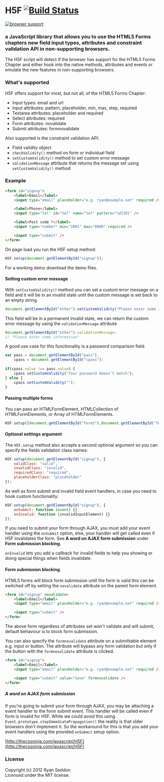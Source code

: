 H5F [![Build Status](https://secure.travis-ci.org/ryanseddon/H5F.png?branch=master)](http://travis-ci.org/ryanseddon/H5F)
===

[![browser support](http://ci.testling.com/ryanseddon/H5F.png)](http://ci.testling.com/ryanseddon/H5F)

### a JavaScript library that allows you to use the HTML5 Forms chapters new field input types, attributes and constraint validation API in non-supporting browsers.

The H5F script will detect if the browser has support for the HTML5 Forms Chapter and either hook into the native methods, attributes and events or emulate the new features in non-supporting browsers.

### What's supported

H5F offers support for most, but not all, of the HTML5 Forms Chapter:

* Input types: email and url
* Input attributes: pattern, placeholder, min, max, step, required
* Textarea attributes: placeholder and required
* Select attributes: required
* Form attributes: novalidate
* Submit attributes: formnovalidate

Also supported is the constraint validation API:

* Field validity object
* `checkValidity()` method on form or individual field
* `setCustomValidity()` method to set custom error message
* `validationMessage` attribute that returns the message set using `setCustomValidity()` method

### Example

```html
<form id="signup">
	<label>Email</label>
	<input type="email" placeholder="e.g. ryan@example.net" required />

	<label>Phone</label> 
	<input type="tel" id="tel" name="tel" pattern="\d{10}" />

	<label>Post code *</label>
	<input type="number" min="1001" max="8000" required />

	<input type="submit" />
</form>
```

On page load you run the H5F setup method:

```js
H5F.setup(document.getElementById("signup"));
```

For a working demo download the demo files.

#### Setting custom error message

With `setCustomValidity()` method you can set a custom error message on a field and it will be in an invalid state until the custom message is set back to an empty string.

```js
document.getElementById("other").setCustomValidity("Please enter some information");
```

This field will be in a permanent invalid state, we can return the custom error message by using the `validationMessage` attribute

```js
document.getElementById("other").validationMessage;
// "Please enter some information"
```
	
A good use case for this functionality is a password comparison field.

```js
var pass = document.getElementById("pass"),
	cpass = document.getElementById("cpass");
	
if(cpass.value !== pass.value) {
	cpass.setCustomValidity("Your password doesn't match");
} else {
	cpass.setCustomValidity("");
}
```

#### Passing multiple forms

You can pass an HTMLFormElement, HTMLCollection of HTMLFormElements, or Array of HTMLFormElements.

```js
H5F.setup([document.getElementById("form1"),document.getElementById("form2"),document.getElementById("form3")]);
```

#### Optional settings argument

The `H5F.setup` method also accepts a second optional argument so you can specify the fields validation class names:

```js
H5F.setup(document.getElementById("signup"), {
	validClass: "valid",
	invalidClass: "invalid",
	requiredClass: "required",
	placeholderClass: "placeholder"
});
```

As well as form submit and invalid field event handlers, in case you need to hook custom functionality:

```js
H5F.setup(document.getElementById("signup"), {
	onSubmit: function (event) {},
	onInvalid: function (invalidInputElement) {}
});
```

If you need to submit your form through AJAX, you must add your event handler using the `onSubmit` option, else, your handler will get called even if H5F invalidates the form. See **A word on AJAX form submission** under **Form submission blocking**.

`onInvalid` lets you add a callback for invalid fields to help you showing or doing special things when fields invalidate.

	
#### Form submission blocking

HTML5 forms will block form submission until the form is valid this can be switched off by setting the `novalidate` attribute on the parent form element.

```html
<form id="signup" novalidate>
	<label>Email</label>
	<input type="email" placeholder="e.g. ryan@example.net" required />

	<input type="submit" />
</form>
```
	
The above form regardless of attributes set won't validate and will submit, default behaviour is to block form submission.

You can also specify the `formnovalidate` attribute on a submittable element e.g. input or button. The attribute will bypass any form validation but only if the button with the `formnovalidate` attribute is clicked.

```html
<form id="signup">
	<label>Email</label>
	<input type="email" placeholder="e.g. ryan@example.net" required />

	<input type="submit" value="Save" formnovalidate />
</form>
```

##### A word on AJAX form submission

If you're going to submit your form through AJAX, you may be attaching a event handler to the form submit event. This handler will be called even if form is invalid for H5F. While we could avoid this using `Event.prototype.stopImmediatePropagation()` the reality is that older browsers don't implement it. So the workaround for this is that you add your event handlers using the provided `onSubmit` setup option.

	
[http://thecssninja.com/javascript/H5F](http://thecssninja.com/javascript/H5F)

### License
Copyright (c) 2012 Ryan Seddon  
Licensed under the MIT license.
